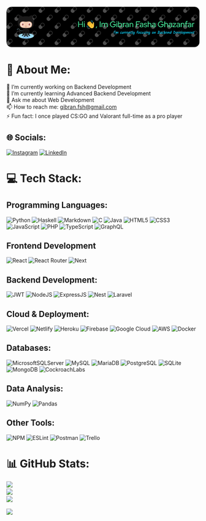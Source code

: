 ![Header](./github-header-image.png)

# 💫 About Me:
🔭 I’m currently working on Backend Development<br>🌱 I’m currently learning Advanced Backend Development<br>💬 Ask me about Web Development<br>📫 How to reach me: gibran.fsh@gmail.com<br>⚡ Fun fact: I once played CS:GO and Valorant full-time as a pro player


## 🌐 Socials:
[![Instagram](https://img.shields.io/badge/Instagram-%23E4405F.svg?logo=Instagram&logoColor=white)](https://instagram.com/gibranfg)
[![LinkedIn](https://img.shields.io/badge/LinkedIn-%230077B5.svg?logo=linkedin&logoColor=white)](https://www.linkedin.com/in/gibran-fasha-ghazanfar-22035319b/)

# 💻 Tech Stack:

## Programming Languages:
![Python](https://img.shields.io/badge/python-3670A0?style=flat&logo=python&logoColor=ffdd54)
![Haskell](https://img.shields.io/badge/Haskell-5e5086?style=flat&logo=haskell&logoColor=white)
![Markdown](https://img.shields.io/badge/markdown-%23000000.svg?style=flat&logo=markdown&logoColor=white)
![C](https://img.shields.io/badge/c-%2300599C.svg?style=flat&logo=c&logoColor=white)
![Java](https://img.shields.io/badge/java-%23ED8B00.svg?style=flat&logo=java&logoColor=white)
![HTML5](https://img.shields.io/badge/html5-%23E34F26.svg?style=flat&logo=html5&logoColor=white)
![CSS3](https://img.shields.io/badge/css3-%231572B6.svg?style=flat&logo=css3&logoColor=white)
![JavaScript](https://img.shields.io/badge/javascript-%23323330.svg?style=flat&logo=javascript&logoColor=%23F7DF1E)
![PHP](https://img.shields.io/badge/php-%23777BB4.svg?style=flat&logo=php&logoColor=white)
![TypeScript](https://img.shields.io/badge/typescript-%23007ACC.svg?style=flat&logo=typescript&logoColor=white)
![GraphQL](https://img.shields.io/badge/-GraphQL-E10098?style=flat&logo=graphql&logoColor=white)

## Frontend Development
![React](https://img.shields.io/badge/react-%2320232a.svg?style=flat&logo=react&logoColor=%2361DAFB)
![React Router](https://img.shields.io/badge/React_Router-CA4245?style=flat&logo=react-router&logoColor=white)
![Next](https://img.shields.io/badge/Next-black?style=flat&logo=next.js&logoColor=white)

## Backend Development:
![JWT](https://img.shields.io/badge/JWT-black?style=flat&logo=JSON%20web%20tokens)
![NodeJS](https://img.shields.io/badge/node.js-6DA55F?style=flat&logo=node.js&logoColor=white)
![ExpressJS](https://img.shields.io/badge/express.js-%23404d59.svg?style=flat&logo=express&logoColor=%2361DAFB)
![Nest](https://img.shields.io/badge/nestjs-%23E0234E.svg?style=flat&logo=nestjs&logoColor=white)
![Laravel](https://img.shields.io/badge/laravel-%23FF2D20.svg?style=flat&logo=laravel&logoColor=white)

## Cloud & Deployment:
![Vercel](https://img.shields.io/badge/vercel-%23000000.svg?style=flat&logo=vercel&logoColor=white)
![Netlify](https://img.shields.io/badge/netlify-%23000000.svg?style=flat&logo=netlify&logoColor=#00C7B7)
![Heroku](https://img.shields.io/badge/heroku-%23430098.svg?style=flat&logo=heroku&logoColor=white)
![Firebase](https://img.shields.io/badge/firebase-%23039BE5.svg?style=flat&logo=firebase)
![Google Cloud](https://img.shields.io/badge/Google%20Cloud-%234285F4.svg?style=flat&logo=google-cloud&logoColor=white)
![AWS](https://img.shields.io/badge/AWS-%23FF9900.svg?style=flat&logo=amazon-aws&logoColor=white)
![Docker](https://img.shields.io/badge/docker-%230db7ed.svg?style=flat&logo=docker&logoColor=white)

## Databases:
![MicrosoftSQLServer](https://img.shields.io/badge/Microsoft%20SQL%20Sever-CC2927?style=flat&logo=microsoft%20sql%20server&logoColor=white)
![MySQL](https://img.shields.io/badge/mysql-%2300f.svg?style=flat&logo=mysql&logoColor=white)
![MariaDB](https://img.shields.io/badge/MariaDB-003545?style=flat&logo=mariadb&logoColor=white)
![PostgreSQL](https://img.shields.io/badge/postgres-%23316192.svg?style=flat&logo=postgresql&logoColor=white)
![SQLite](https://img.shields.io/badge/sqlite-%2307405e.svg?style=flat&logo=sqlite&logoColor=white)
![MongoDB](https://img.shields.io/badge/MongoDB-%234ea94b.svg?style=flat&logo=mongodb&logoColor=white)
![CockroachLabs](https://img.shields.io/badge/Cockroach%20Labs-6933FF?style=flat&logo=Cockroach%20Labs&logoColor=white)

## Data Analysis:
![NumPy](https://img.shields.io/badge/numpy-%23013243.svg?style=flat&logo=numpy&logoColor=white)
![Pandas](https://img.shields.io/badge/pandas-%23150458.svg?style=flat&logo=pandas&logoColor=white)

## Other Tools:
![NPM](https://img.shields.io/badge/NPM-%23000000.svg?style=flat&logo=npm&logoColor=white)
![ESLint](https://img.shields.io/badge/ESLint-4B3263?style=flat&logo=eslint&logoColor=white)
![Postman](https://img.shields.io/badge/Postman-FF6C37?style=flat&logo=postman&logoColor=white)
![Trello](https://img.shields.io/badge/Trello-%23026AA7.svg?style=flat&logo=Trello&logoColor=white)

# 📊 GitHub Stats:
![](https://github-readme-stats.vercel.app/api?username=gibranfsh&theme=blueberry&hide_border=true&include_all_commits=false&count_private=true)<br/>
![](https://github-readme-streak-stats.herokuapp.com/?user=gibranfsh&theme=blueberry&hide_border=true)<br/>
![](https://github-readme-stats.vercel.app/api/top-langs/?username=gibranfsh&theme=blueberry&hide_border=true&include_all_commits=false&count_private=true&layout=compact)

[![](https://visitcount.itsvg.in/api?id=gibranfsh&icon=0&color=12)](https://visitcount.itsvg.in)

<!-- Proudly created with GPRM ( https://gprm.itsvg.in ) -->
